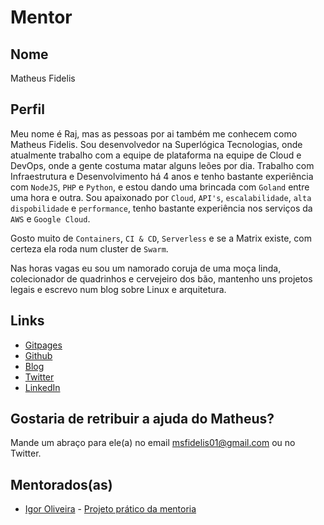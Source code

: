 # Mentor

## Nome

Matheus Fidelis

## Perfil

Meu nome é Raj, mas as pessoas por ai também me conhecem como Matheus Fidelis. 
Sou desenvolvedor na Superlógica Tecnologias, onde atualmente trabalho com a equipe de plataforma na equipe de Cloud e DevOps, onde a gente costuma matar alguns leões por dia.
Trabalho com Infraestrutura e Desenvolvimento há 4 anos e tenho bastante experiência com `NodeJS`, `PHP` e `Python`, e estou dando uma brincada com `Goland` entre uma hora e outra. 
Sou apaixonado por `Cloud`, `API's`, `escalabilidade`, `alta dispobilidade` e `performance`, tenho bastante experiência nos serviços da `AWS` e `Google Cloud`.

Gosto muito de `Containers`, `CI & CD`, `Serverless` e se a Matrix existe, com certeza ela roda num cluster de `Swarm`. 

Nas horas vagas eu sou um namorado coruja de uma moça linda, colecionador de quadrinhos e cervejeiro dos bão, mantenho uns projetos legais e escrevo num blog sobre Linux e arquitetura. 

## Links

* [Gitpages](http://msfidelis.github.io/)
* [Github](https://github.com/msfidelis)
* [Blog](http://nanoshots.com.br)
* [Twitter](https://twitter.com/fidelissauro)
* [LinkedIn](https://br.linkedin.com/in/msfidelis)

## Gostaria de retribuir a ajuda do Matheus?

Mande um abraço para ele(a) no email msfidelis01@gmail.com ou no Twitter.

## Mentorados(as)

- [Igor Oliveira](/profiles/pupils/profiles/IgoOliveira.md) - [Projeto prático da mentoria](https://github.com/devigor/mentoria-devops)
